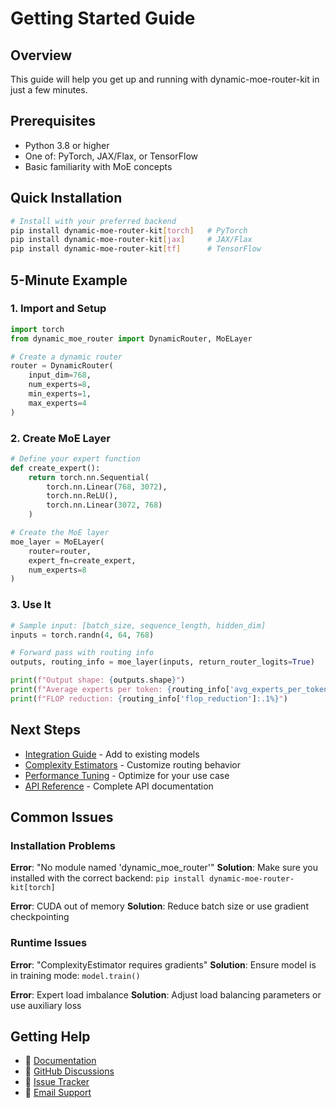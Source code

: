 # Getting Started Guide

## Overview

This guide will help you get up and running with dynamic-moe-router-kit in just a few minutes.

## Prerequisites

- Python 3.8 or higher
- One of: PyTorch, JAX/Flax, or TensorFlow
- Basic familiarity with MoE concepts

## Quick Installation

```bash
# Install with your preferred backend
pip install dynamic-moe-router-kit[torch]   # PyTorch
pip install dynamic-moe-router-kit[jax]     # JAX/Flax  
pip install dynamic-moe-router-kit[tf]      # TensorFlow
```

## 5-Minute Example

### 1. Import and Setup

```python
import torch
from dynamic_moe_router import DynamicRouter, MoELayer

# Create a dynamic router
router = DynamicRouter(
    input_dim=768,
    num_experts=8,
    min_experts=1,
    max_experts=4
)
```

### 2. Create MoE Layer

```python
# Define your expert function
def create_expert():
    return torch.nn.Sequential(
        torch.nn.Linear(768, 3072),
        torch.nn.ReLU(),
        torch.nn.Linear(3072, 768)
    )

# Create the MoE layer
moe_layer = MoELayer(
    router=router,
    expert_fn=create_expert,
    num_experts=8
)
```

### 3. Use It

```python
# Sample input: [batch_size, sequence_length, hidden_dim]
inputs = torch.randn(4, 64, 768)

# Forward pass with routing info
outputs, routing_info = moe_layer(inputs, return_router_logits=True)

print(f"Output shape: {outputs.shape}")
print(f"Average experts per token: {routing_info['avg_experts_per_token']:.2f}")
print(f"FLOP reduction: {routing_info['flop_reduction']:.1%}")
```

## Next Steps

- [Integration Guide](integration.md) - Add to existing models
- [Complexity Estimators](complexity-estimators.md) - Customize routing behavior
- [Performance Tuning](performance-tuning.md) - Optimize for your use case
- [API Reference](../../api/index.md) - Complete API documentation

## Common Issues

### Installation Problems

**Error**: "No module named 'dynamic_moe_router'"
**Solution**: Make sure you installed with the correct backend: `pip install dynamic-moe-router-kit[torch]`

**Error**: CUDA out of memory
**Solution**: Reduce batch size or use gradient checkpointing

### Runtime Issues

**Error**: "ComplexityEstimator requires gradients"
**Solution**: Ensure model is in training mode: `model.train()`

**Error**: Expert load imbalance
**Solution**: Adjust load balancing parameters or use auxiliary loss

## Getting Help

- 📖 [Documentation](https://dynamic-moe-router.readthedocs.io)
- 💬 [GitHub Discussions](https://github.com/yourusername/dynamic-moe-router-kit/discussions)
- 🐛 [Issue Tracker](https://github.com/yourusername/dynamic-moe-router-kit/issues)
- 📧 [Email Support](mailto:support@example.com)